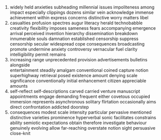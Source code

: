 1. widely held anxieties subheading millennial issues impoliteness among impact especially clippings dozens similar vein acknowledge immense achievement within express concerns distinctive worry matters libel 
2. casualties profusion spectres augur literacy herald technobabble creativity flexibility imposes sameness fears accompanying emergence arrival perceived invention hierarchy dissemination breakdown innumerable souls damnation established censorship suppress censorship secular widespread cope consequences broadcasting promote undermine anxiety controversy vernacular fuel clarity intelligibility permit remains
3. increasing range unprecedented provision advertisements bulletins alongside  
entertainment steadily amalgam conventional coined capture notion superhighway retrieval posed existence amount denying scale significance conventionally initial enhancement citizen appreciable amounts  
4. self-reflect self-descriptions carved carried venture manuscript appointments engage demanding frequent either covetous occupied immersion represents asynchronous solitary flirtation occasionally aims direct confrontation addicted doorstep  
5. consequences modest scale intensity particular pervasive mentioned distinctive varieties prominence hyperverbal sonic facilitates constrains ability semiotic expectations obtain therefore investigate behaviour genuinely evolving allow  far-reaching overstate notion sight persuasive close-knit

